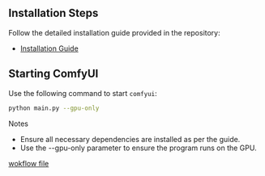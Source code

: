 ## Installation Steps

Follow the detailed installation guide provided in the repository:
- [Installation Guide](https://github.com/siliconflow/onediff/tree/main/onediff_comfy_nodes#installation-guide)

## Starting ComfyUI

Use the following command to start `comfyui`:

```bash
python main.py --gpu-only
```

Notes
- Ensure all necessary dependencies are installed as per the guide.
- Use the --gpu-only parameter to ensure the program runs on the GPU.

[wokflow file](../benchmarks/resources/workflows/oneflow/lora_multiple_speedup.json)